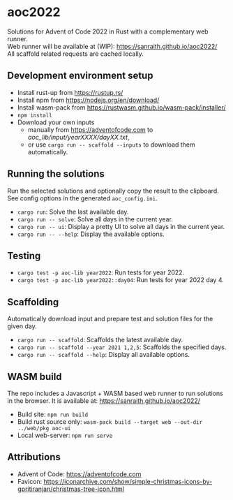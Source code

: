 # aoc2022

Solutions for Advent of Code 2022 in Rust with a complementary web runner.  
Web runner will be available at (WIP): <https://sanraith.github.io/aoc2022/>  
All scaffold related requests are cached locally.

## Development environment setup

- Install rust-up from <https://rustup.rs/>
- Install npm from <https://nodejs.org/en/download/>
- Install wasm-pack from <https://rustwasm.github.io/wasm-pack/installer/>
- `npm install`
- Download your own inputs
  - manually from <https://adventofcode.com> to _aoc_lib/input/yearXXXX/dayXX.txt_,
  - or use `cargo run -- scaffold --inputs` to download them automatically.

## Running the solutions

Run the selected solutions and optionally copy the result to the clipboard. See config options in the generated `aoc_config.ini`.

- `cargo run`: Solve the last available day.
- `cargo run -- solve`: Solve all days in the current year.
- `cargo run -- ui`: Display a pretty UI to solve all days in the current year.
- `cargo run -- --help`: Display the available options.

## Testing

- `cargo test -p aoc-lib year2022`: Run tests for year 2022.
- `cargo test -p aoc-lib year2022::day04`: Run tests for year 2022 day 4.

## Scaffolding

Automatically download input and prepare test and solution files for the given day.

- `cargo run -- scaffold`: Scaffolds the latest available day.
- `cargo run -- scaffold --year 2021 1,2,5`: Scaffolds the specified days.
- `cargo run -- scaffold --help`: Display all available options.

## WASM build

The repo includes a Javascript + WASM based web runner to run solutions in the browser. It is available at: <https://sanraith.github.io/aoc2022/>

- Build site: `npm run build`
- Build rust source only: `wasm-pack build --target web --out-dir ../web/pkg aoc-ui`
- Local web-server: `npm run serve`

## Attributions

- Advent of Code: <https://adventofcode.com>
- Favicon: <https://iconarchive.com/show/simple-christmas-icons-by-gpritiranjan/christmas-tree-icon.html>
